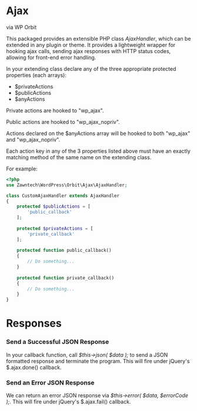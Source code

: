 # Ajax

via WP Orbit

This packaged provides an extensible PHP class *AjaxHandler*, which can be extended in any plugin or theme.
It provides a lightweight wrapper for hooking ajax calls, sending ajax responses with HTTP status codes, allowing
for front-end error handling.

In your extending class declare any of the three appropriate protected properties (each arrays):

- $privateActions
- $publicActions
- $anyActions

Private actions are hooked to "wp_ajax".

Public actions are hooked to "wp_ajax_nopriv".

Actions declared on the $anyActions array will be hooked to both "wp_ajax" and "wp_ajax_nopriv".

Each action key in any of the 3 properties listed above must have an exactly matching method of the 
same name on the extending class.

For example: 

```php
<?php
use Zawntech\WordPress\Orbit\Ajax\AjaxHandler;

class CustomAjaxHandler extends AjaxHandler
{
    protected $publicActions = [
        'public_callback'
    ];
    
    protected $privateActions = [
        'private_callback'
    ];
    
    protected function public_callback()
    {
        // Do something...
    }
    
    protected function private_callback()
    {
        // Do something...
    }
}
```

# Responses

### Send a Successful JSON Response
In your callback function, call *$this->json( $data );* to send a JSON formatted response and terminate the program.
This will fire under jQuery's $.ajax.done() callback.

### Send an Error JSON Response
We can return an error JSON response via *$this->error( $data, $errorCode );*. This will fire under jQuery's $.ajax.fail()
callback.


